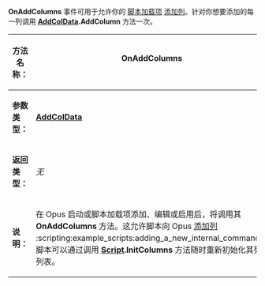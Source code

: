 **OnAddColumns** 事件可用于允许你的 [脚本加载项](/Manual/scripting/script_add-ins/README.zh.md) [添加列](/Manual/scripting/example_scripts/adding_a_new_column.zh.md)。针对你想要添加的每一列调用 **[AddColData](../scripting_objects/addcoldata.zh.md).AddColumn** 方法一次。

<table>
<thead><tr><th>

**方法名称：**</th><th>
OnAddColumns
</th></tr></thead><tbody><tr><td>

**参数类型：**</td><td>

**[AddColData](../scripting_objects/addcoldata.zh.md)**
</td></tr><tr><td>

**返回类型：**</td><td>

*无*
</td></tr><tr><td>

**说明：**</td><td>

在 Opus 启动或脚本加载项添加、编辑或启用后，将调用其 **OnAddColumns** 方法。这允许脚本向 Opus [添加列](/Manual/scripting/example_scripts/adding_a_new_column.zh.md) :scripting:example_scripts:adding_a_new_internal_command。脚本可以通过调用 **[Script](../scripting_objects/script.zh.md).InitColumns** 方法随时重新初始化其列列表。
</td></tr></tbody>
</table>